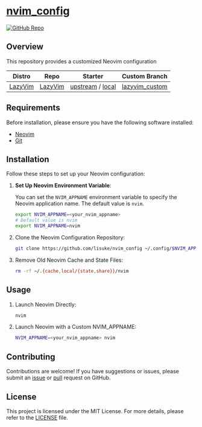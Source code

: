 # [nvim_config](https://github.com/lisuke/nvim_config)

[![GitHub Repo](https://img.shields.io/badge/GitHub-Repo-blue)](https://github.com/lisuke/nvim_config)

## Overview

This repository provides a customized Neovim configuration

| Distro                                | Repo                                          | Starter                                                                                                              | Custom Branch                                                               |
| ------------------------------------- | --------------------------------------------- | -------------------------------------------------------------------------------------------------------------------- | --------------------------------------------------------------------------- |
| [LazyVim](https://lazyvim.github.io/) | [LazyVim](https://github.com/LazyVim/LazyVim) | [upstream](https://github.com/LazyVim/starter) / [local](https://github.com/lisuke/nvim_config/tree/lazyvim_starter) | [lazyvim_custom](https://github.com/lisuke/nvim_config/tree/lazyvim_custom) |

## Requirements

Before installation, please ensure you have the following software installed:

- [Neovim](https://neovim.io/)
- [Git](https://git-scm.com/)

## Installation

Follow these steps to set up your Neovim configuration:

1. **Set Up Neovim Environment Variable**:

   You can set the `NVIM_APPNAME` environment variable to specify the Neovim application name. The default value is `nvim`.

   ```bash
   export NVIM_APPNAME=<your_nvim_appname>
   # Default value is nvim
   export NVIM_APPNAME=nvim
   ```

2. Clone the Neovim Configuration Repository:

   ```bash
   git clone https://github.com/lisuke/nvim_config ~/.config/$NVIM_APPNAME -b <custom_branch>
   ```

3. Remove Old Neovim Cache and State Files:

   ```bash
   rm -rf ~/.{cache,local/{state,share}}/nvim
   ```

## Usage

1. Launch Neovim Directly:

   ```bash
   nvim
   ```

2. Launch Neovim with a Custom NVIM_APPNAME:

   ```bash
   NVIM_APPNAME=<your_nvim_appname> nvim
   ```

## Contributing

Contributions are welcome! If you have suggestions or issues, please submit an [issue](https://github.com/lisuke/nvim_config/issues) or [pull](https://github.com/lisuke/nvim_config/pulls) request on GitHub.

## License

This project is licensed under the MIT License. For more details, please refer to the [LICENSE](LICENSE) file.
